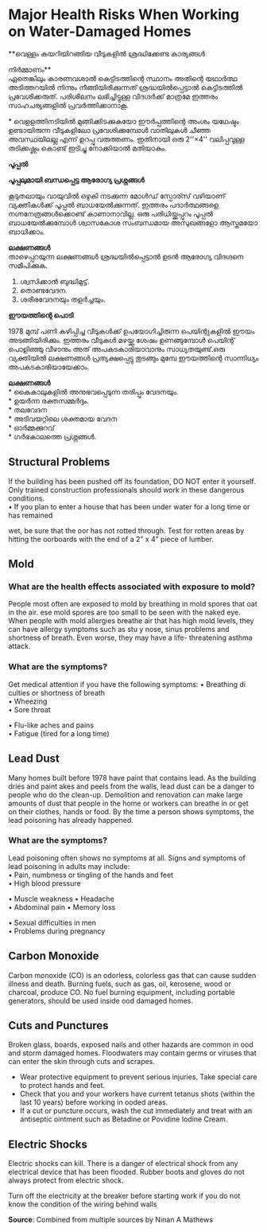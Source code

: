# Major Health Risks When Working on Water-Damaged Homes

\*\*വെള്ളം കയറിയിറങ്ങിയ വീടുകളിൽ ശ്രദ്ധിക്കേണ്ട കാര്യങ്ങൾ

നിർമ്മാണം\*\*  
ഏതെങ്കിലും കാരണവശാൽ കെട്ടിടത്തിന്റെ സ്ഥാനം അതിന്റെ യഥാർത്ഥ അടിത്തറയിൽ നിന്നും നീങ്ങിയിരിക്കുന്നത് ശ്രദ്ധയിൽപ്പെട്ടാൽ കെട്ടിടത്തിൽ പ്രവേശിക്കരുത്. പരിശീലനം ലഭിച്ചിട്ടുള്ള വിദഗ്ദർക്ക് മാത്രമേ ഇത്തരം സാഹചര്യങ്ങളിൽ പ്രവർത്തിക്കാനാകൂ.

\* വെളളത്തിനടിയിൽ മുങ്ങിക്കിടക്കുകയോ ഈർപ്പത്തിന്റെ അംശം യഥേഷ്ടം ഉണ്ടായിരുന്ന വീടുകളിലോ പ്രവേശിക്കുമ്പോൾ വാതിലുകൾ ചീഞ്ഞ അവസ്ഥയിലല്ല എന്ന് ഉറപ്പു വരുത്തണം. ഇതിനായി ഒരു 2''×4'' വലിപ്പവുള്ള തടിക്കഷ്ണം കൊണ്ട് ഇടിച്ചു നോക്കിയാൽ മതിയാകും.

**പൂപ്പൽ**

**പൂപ്പലുമായി ബന്ധപ്പെട്ട ആരോഗ്യ പ്രശ്നങ്ങൾ**

കൂടുതലായും വായുവിൽ ഒഴുകി നടക്കുന്ന മോൾഡ് സ്പോര്സ് വഴിയാണ് വ്യക്തികൾക്ക് പൂപ്പൽ ബാധയേൽക്കുന്നത്. ഇത്തരം പദാർത്ഥങ്ങളെ നഗ്നനേത്രങ്ങൾക്കൊണ്ട് കാണാനാവില്ല. ഒരു പരിധിയ്ക്കപ്പുറം പൂപ്പൽ ബാധയേൽക്കുമ്പോൾ ശ്വാസകോശ സംബന്ധമായ അസുഖങ്ങളോ ആസ്തമയോ ബാധിക്കാം.

**ലക്ഷണങ്ങൾ**  
താഴെപ്പറയുന്ന ലക്ഷണങ്ങൾ ശ്രദ്ധയിൽപ്പെട്ടാൽ ഉടൻ ആരോഗ്യ വിദഗ്ദനെ സമീപിക്കുക.  
1. ശ്വസിക്കാൻ ബുദ്ധിമുട്ട്.  
2. തൊണ്ടവേദന.  
3. ശരീരവേദനയും തളർച്ചയും.

**ഈയത്തിന്റെ പൊടി**

1978 മുമ്പ് പണി കഴിപ്പിച്ച വീടുകൾക്ക് ഉപയോഗിച്ചിരുന്ന പെയിന്റുകളിൽ ഈയം അടങ്ങിയിരിക്കും. ഇത്തരം വീടുകൾ മഴയ്ക്കു ശേഷം ഉണങ്ങുമ്പോൾ പെയിന്റ് പൊളിഞ്ഞു വീഴാനും അത് അപകടകാരിയാവാനും സാധ്യതയുണ്ട്.ഒരു വ്യക്തിയിൽ ലക്ഷണങ്ങൾ പ്രത്യക്ഷപ്പെട്ടു തുടങ്ങും മുമ്പേ ഈയത്തിന്റെ സാന്നിധ്യം അപകടകാരിയായേക്കാം.

**ലക്ഷണങ്ങൾ**  
\* കൈകാലുകളിൽ അനുഭവപ്പെടുന്ന തരിപ്പും വേദനയും.  
\* ഉയർന്ന രക്തസമ്മർദ്ദം.  
\* തലവേദന  
\* അടിവയറ്റിലെ ശക്തമായ വേദന  
\* ഓർമ്മക്കുറവ്  
\* ഗർഭകാലത്തെ പ്രശ്നങ്ങൾ.

## Structural Problems

If the building has been pushed off its foundation, DO NOT enter it yourself. Only trained construction professionals should work in these dangerous conditions.  
• If you plan to enter a house that has been under water for a long time or has remained

wet, be sure that the oor has not rotted through. Test for rotten areas by hitting the oorboards with the end of a 2” x 4” piece of lumber.

## Mold

### What are the health effects associated with exposure to mold?

People most often are exposed to mold by breathing in mold spores that oat in the air. ese mold spores are too small to be seen with the naked eye. When people with mold allergies breathe air that has high mold levels, they can have allergy symptoms such as stu y nose, sinus problems and shortness of breath. Even worse, they may have a life- threatening asthma attack.

### What are the symptoms?

Get medical attention if you have the following symptoms: • Breathing di culties or shortness of breath  
• Wheezing  
• Sore throat

• Flu-like aches and pains  
• Fatigue \(tired for a long time\)

## Lead Dust

Many homes built before 1978 have paint that contains lead. As the building dries and paint akes and peels from the walls, lead dust can be a danger to people who do the clean-up. Demolition and renovation can make large amounts of dust that people in the home or workers can breathe in or get on their clothes, hands or food. By the time a person shows symptoms, the lead poisoning has already happened.

### What are the symptoms?

Lead poisoning often shows no symptoms at all. Signs and symptoms of lead poisoning in adults may include:  
• Pain, numbness or tingling of the hands and feet  
• High blood pressure

• Muscle weakness • Headache  
• Abdominal pain • Memory loss

• Sexual difficulties in men  
• Problems during pregnancy

## Carbon Monoxide

Carbon monoxide \(CO\) is an odorless, colorless gas that can cause sudden illness and death. Burning fuels, such as gas, oil, kerosene, wood or charcoal, produce CO. No fuel burning equipment, including portable generators, should be used inside ood damaged homes.

## Cuts and Punctures

Broken glass, boards, exposed nails and other hazards are common in ood and storm damaged homes. Floodwaters may contain germs or viruses that can enter the skin through cuts and scrapes.

* Wear protective equipment to prevent serious injuries. Take special care to protect hands and feet.
* Check that you and your workers have current tetanus shots \(within the last 10 years\) before working in ooded areas.
* If a cut or puncture occurs, wash the cut immediately and treat with an antiseptic ointment such as Betadine or Povidine Iodine Cream.

## Electric Shocks

Electric shocks can kill. There is a danger of electrical shock from any electrical device that has been flooded. Rubber boots and gloves do not always protect from electric shock.

Turn off the electricity at the breaker before starting work if you do not know the condition of the wiring behind walls  

**Source**: Combined from multiple sources by Ninan A Mathews
